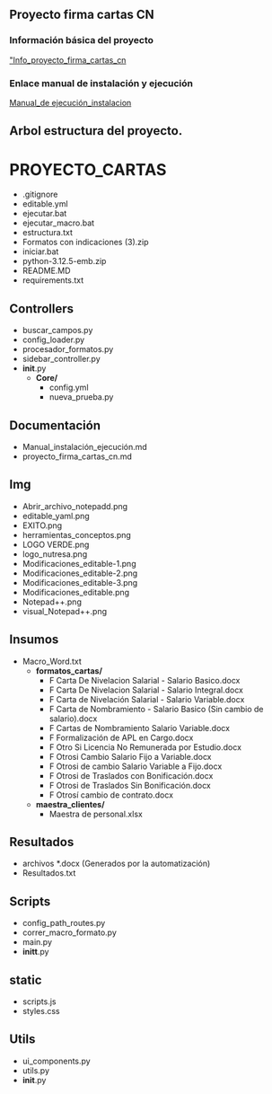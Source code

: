 ##  **Proyecto firma cartas CN**

### **Información básica del proyecto**
["Info_proyecto_firma_cartas_cn](/Documentación/proyecto_firma_cartas_cn.md)

### **Enlace manual de instalación y ejecución** 
[Manual_de ejecución_instalacion](/Documentación/Manual_instalación_ejecución.md)

## Arbol estructura del proyecto. 


# PROYECTO_CARTAS

- .gitignore
- editable.yml
- ejecutar.bat
- ejecutar_macro.bat
- estructura.txt
- Formatos con indicaciones (3).zip
- iniciar.bat
- python-3.12.5-emb.zip
- README.MD
- requirements.txt

## Controllers
- buscar_campos.py
- config_loader.py
- procesador_formatos.py
- sidebar_controller.py
- __init__.py
  - **Core/**
    - config.yml
    - nueva_prueba.py

## Documentación
- Manual_instalación_ejecución.md
- proyecto_firma_cartas_cn.md

## Img
- Abrir_archivo_notepadd.png
- editable_yaml.png
- EXITO.png
- herramientas_conceptos.png
- LOGO VERDE.png
- logo_nutresa.png
- Modificaciones_editable-1.png
- Modificaciones_editable-2.png
- Modificaciones_editable-3.png
- Modificaciones_editable.png
- Notepad++.png
- visual_Notepad++.png

## Insumos
- Macro_Word.txt
  - **formatos_cartas/**
    - F Carta De Nivelacion Salarial - Salario Basico.docx
    - F Carta De Nivelacion Salarial - Salario Integral.docx
    - F Carta de Nivelación Salarial - Salario Variable.docx
    - F Carta de Nombramiento - Salario Basico (Sin cambio de salario).docx
    - F Cartas de Nombramiento Salario Variable.docx
    - F Formalización de APL en Cargo.docx
    - F Otro Si Licencia No Remunerada por Estudio.docx
    - F Otrosi Cambio Salario Fijo a Variable.docx
    - F Otrosi de cambio Salario Variable a Fijo.docx
    - F Otrosi de Traslados con Bonificación.docx
    - F Otrosi de Traslados Sin Bonificación.docx
    - F Otrosí cambio de contrato.docx
  - **maestra_clientes/**
    - Maestra de personal.xlsx

## Resultados
- archivos *.docx (Generados por la automatización)
- Resultados.txt

## Scripts
- config_path_routes.py
- correr_macro_formato.py
- main.py
- __initt__.py

## static
- scripts.js
- styles.css

## Utils
- ui_components.py
- utils.py
- __init__.py
